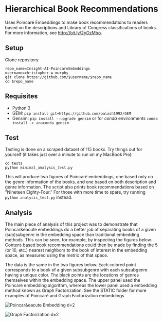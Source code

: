 # Hierarchical Book Recommendations
Uses Poincar&eacute; Embeddings to make book recommendations to readers based on the descriptions and Library of Congress classifications of books. For more information, see http://bit.ly/2yOzMbo.

## Setup
Clone repository
```
repo_name=Insight-AI-PoincareEmbeddings
username=christopher-w-murphy
git clone https://github.com/$username/$repo_name
cd $repo_name
```

## Requisites
- Python 3
- GEM: `pip install git+https://github.com/palash1992/GEM`
- Gensim: `pip install --upgrade gensim` or for *conda* environments `conda install -c anaconda gensim`

## Test
Testing is done on a scraped dataset of 115 books. Try things out for yourself (it takes just over a minute to run on my MacBook Pro)
```
cd tests
python minimal_analysis_test.py
``` 
This will produce two figures of Poincar&eacute; embeddings, one based only on the genre information of the books, and one based on both description and genre information. The script also prints book recommendations based on "Nineteen Eighty-Four." For those with more time to spare, try running `python analysis_test.py` instead.

## Analysis
The main piece of analysis of this project was to demonstrate that Poincar&eacute embeddings do a better job of separating books of a given (sub)subgenre in the embedding space than traditional embedding methods. This can be seen, for example, by inspecting the figures below. Content-based book recommendations could then be made by finding the 5 (or 10, etc.) nearest neighbors to the book of interest in the embedding space, as measured using the metric of that space.

The data is the same in the two figures below. Each colored point corresponds to a book of a given subsubgenre with each subsubgenre having a unique color. The black points are the locations of genres themselves within the embedding space. The upper panel used the Poincar&eacute; embedding algorithm, whereas the lower panel used a embedding method known as Graph Factorization. See the STATIC folder for more examples of Poincar&eacute; and Graph Factorization embeddings 

![Poincar&eacute Embedding *d*=2](https://github.com/christopher-w-murphy/Insight-AI-PoincareEmbeddings/blob/master/STATIC/Poincare_d2.png)

![Graph Factorization *d*=2](https://github.com/christopher-w-murphy/Insight-AI-PoincareEmbeddings/blob/master/STATIC/GF_d2.png)
